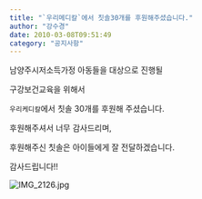 ```yaml
---
title: "`우리메디칼`에서 칫솔30개를 후원해주셨습니다."
author: "강수경"
date: 2010-03-08T09:51:49
category: "공지사항"
---
```


남양주시저소득가정 아동들을 대상으로 진행될

구강보건교육을 위해서

`우리케디칼`에서 칫솔 30개를 후원해 주셨습니다.

후원해주셔서 너무 감사드리며,

후원해주신 칫솔은 아이들에게 잘 전달하겠습니다.

감사드립니다!!

![IMG_2126.jpg](/files/attach/images/1585/604/001/a5a9403f069f0a89a70ee5841ea89e43)
